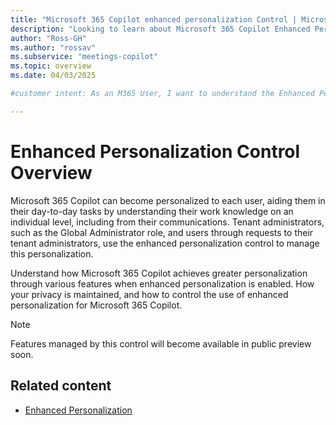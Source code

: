 ```yaml
---
title: "Microsoft 365 Copilot enhanced personalization Control | Microsoft Learn."
description: "Looking to learn about Microsoft 365 Copilot Enhanced Personalization? Learn what it is, and how to control it respecting your privacy through Microsoft Learn."
author: "Ross-GH"
ms.author: "rossav"
ms.subservice: "meetings-copilot"
ms.topic: overview
ms.date: 04/03/2025

#customer intent: As an M365 User, I want to understand the Enhanced Personalization control so that I can make an informed choice on the impact of keeping it enabled, or disabling it to my Microsoft 365 Copilot experience.

---
```


# Enhanced Personalization Control Overview

Microsoft 365 Copilot can become personalized to each user, aiding them in their day-to-day tasks by understanding their work knowledge on an individual level, including from their communications. Tenant administrators, such as the Global Administrator role, and users through requests to their tenant administrators, use the enhanced personalization control to manage this personalization.
  
Understand how Microsoft 365 Copilot achieves greater personalization through various features when enhanced personalization is enabled. How your privacy is maintained, and how to control the use of enhanced personalization for Microsoft 365 Copilot.

> [!NOTE]
> Features managed by this control will become available in public preview soon.

## Related content

- [Enhanced Personalization](/graph/api/resources/enhancedpersonalizationsetting)
